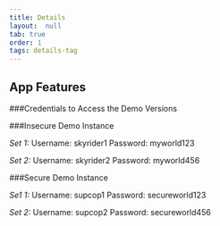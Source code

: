 ```yaml
---
title: Details
layout:  null
tab: true
order: 1
tags: details-tag
---
```


## App Features

###Credentials to Access the Demo Versions

###Insecure Demo Instance

*Set 1:*
Username: skyrider1
Password: myworld123

*Set 2:*
Username: skyrider2
Password: myworld456

###Secure Demo Instance

*Se1 1:*
Username: supcop1
Password: secureworld123

*Set 2:*
Username: supcop2
Password: secureworld456